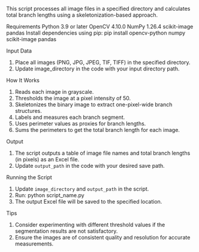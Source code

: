 This script processes all image files in a specified directory and calculates total branch lengths using a skeletonization-based approach.

Requirements
Python 3.9 or later
OpenCV 4.10.0
NumPy 1.26.4
scikit-image
pandas
Install dependencies using pip:
pip install opencv-python numpy scikit-image pandas

Input Data
1. Place all images (PNG, JPG, JPEG, TIF, TIFF) in the specified directory.
2. Update image_directory in the code with your input directory path.

How It Works
1. Reads each image in grayscale.
2. Thresholds the image at a pixel intensity of 50.
3. Skeletonizes the binary image to extract one-pixel-wide branch structures.
4. Labels and measures each branch segment.
5. Uses perimeter values as proxies for branch lengths.
6. Sums the perimeters to get the total branch length for each image.

Output
1. The script outputs a table of image file names and total branch lengths (in pixels) as an Excel file.  
2. Update `output_path` in the code with your desired save path.

Running the Script
1. Update `image_directory` and `output_path` in the script.
2. Run:
python script_name.py
3. The output Excel file will be saved to the specified location.

Tips
1. Consider experimenting with different threshold values if the segmentation results are not satisfactory.
2. Ensure the images are of consistent quality and resolution for accurate measurements.


